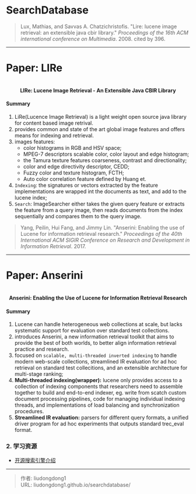 # SearchDatabase


> Lux, Mathias, and Savvas A. Chatzichristofis. "Lire: lucene image retrieval: an extensible java cbir library." *Proceedings of the 16th ACM international conference on Multimedia*. 2008. cited by 396.

------

# Paper: LIRe

<div align=center>
<br/>
<b>LIRe: Lucene Image Retrieval - An Extensible Java CBIR
Library
</b>
</div>


#### Summary

1. LiRe(Lucence Image Retrieval) is a light weight open source java library for content based image retrival.
2. provides common and state of the art global image features and offers means for indexing and retrieval.
3. images features:
   - color histograms in RGB and HSV space;
   - MPEG-7 descriptors scalable color, color layout and edge histogram;
   - the Tamura texture features coarseness, contrast and directionality;
   - color and edge directivity descriptor, CEDD;
   - Fuzzy color and texture histogram, FCTH;
   - Auto color correlation feature defined by Huang et.
4. `Indexing`: the signatures or vectors extracted by the feature implementations are wrapped int the documents as text, and add to the lucene index;
5. `Search`:  ImageSearcher either takes the given query feature or extracts the feature from a query image, then reads documents from the index sequentially and compares them to the query image.

> Yang, Peilin, Hui Fang, and Jimmy Lin. "Anserini: Enabling the use of Lucene for information retrieval research." *Proceedings of the 40th International ACM SIGIR Conference on Research and Development in Information Retrieval*. 2017.

------

# Paper: Anserini

<div align=center>
<br/>
<b>Anserini: Enabling the Use of Lucene
for Information Retrieval Research
</b>
</div>


#### Summary

1. Lucene can handle heterogeneous web collections at scale, but lacks systematic support for evaluation over standard test collections.
2. introduces Anserini, a new information retrieval toolkit that aims to provide  the best of both worlds, to better align information retrieval practice and research.
3. focused on `scalable, multi-threaded inverted indexing` to handle modern web-scale collections, streamlined IR evaluation for ad hoc retrieval on standard test collecitions, and an extensible architecture for multi-stage ranking;
4. **Multi-threaded indexing(wrapper):**  lucene only provides access to a collection of indexing components that researchers need to assemble together to build and end-to-end indexer, eg. write from scatch custom document processing pipelines, code for managing individual indexing threads, and implementations of load balancing and synchronization procedures.
5. **Streamlined IR evaluation:** parsers for different query formats, a unified driver program for ad hoc experiments that outputs standard trec_eval format.

### 2. 学习资源

- [开源搜索引擎介绍](https://my.oschina.net/javaeye/blog/3026578)



---

> 作者: liudongdong1  
> URL: liudongdong1.github.io/searchdatabase/  

